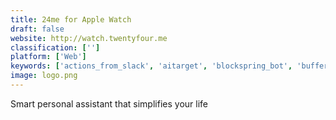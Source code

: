 ```yaml
---
title: 24me for Apple Watch
draft: false 
website: http://watch.twentyfour.me
classification: ['']
platform: ['Web']
keywords: ['actions_from_slack', 'aitarget', 'blockspring_bot', 'buffer', 'content_marketing_stack', 'contentstudio', 'drumup', 'falcon.io', 'fin', 'fireflies_for_chrome', 'fireflies.ai_for_slack', 'june.ai', 'loomly', 'peck', 'post_intelligence', 'promorepublic', 'tetra', 'watchweb', 'yala_bella', 'x.ai']
image: logo.png
---
```

Smart personal assistant that simplifies your life